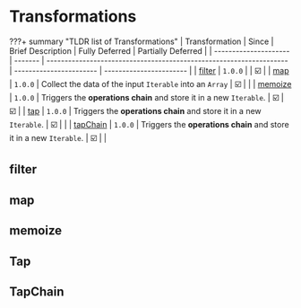 # Transformations

???+ summary "TLDR list of Transformations"
    | Transformation        | Since   | Brief Description                                                   | Fully Deferred          | Partially Deferred      |
    | --------------------- | ------- | ------------------------------------------------------------------- | ----------------------- | ----------------------- |
    | [filter](#filter)     | `1.0.0` |                                                                     | :ballot_box_with_check: |
    | [map](#map)           | `1.0.0` | Collect the data of the input `Iterable` into an `Array`            | :ballot_box_with_check: |                         |
    | [memoize](#memoize)   | `1.0.0` | Triggers the **operations chain** and store it in a new `Iterable`. | :ballot_box_with_check: | :ballot_box_with_check: |
    | [tap](#tap)           | `1.0.0` | Triggers the **operations chain** and store it in a new `Iterable`. | :ballot_box_with_check: |                         |
    | [tapChain](#tapChain) | `1.0.0` | Triggers the **operations chain** and store it in a new `Iterable`. | :ballot_box_with_check: |                         |

## filter

## map

## memoize

## Tap

## TapChain
